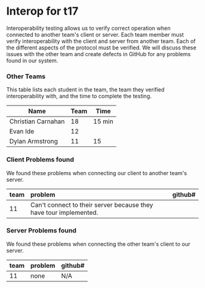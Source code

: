 # Interop for t17

Interoperability testing allows us to verify correct operation when connected to another team's client or server.
Each team member must verify interoperability with the client and server from another team.
Each of the different aspects of the protocol must be verified.
We will discuss these issues with the other team and create defects in GitHub for any problems found in our system.
 
### Other Teams

This table lists each student in the team, the team they verified interoperability with, and the time to complete the testing.

| Name | Team | Time |
| ---- | ---- | ---- |
| Christian Carnahan | 18 | 15 min |
| Evan Ide | 12 | |
| Dylan Armstrong | 11 | 15 |


### Client Problems found

We found these problems when connecting our client to another team's server.

| team | problem | github# |
| :--- |  :--- | --- |
| 11 | Can't connect to their server because they have tour implemented. |  |


### Server Problems found

We found these problems when connecting the other team's client to our server.

| team |  problem | github# |
| :--- |  :--- | --- |
| 11 | none | N/A |

